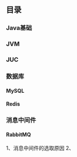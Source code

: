 ## 目录
### Java基础

### JVM

### JUC

### 数据库
#### MySQL

#### Redis

### 消息中间件
#### RabbitMQ  
1、消息中间件的选取原因
2、
